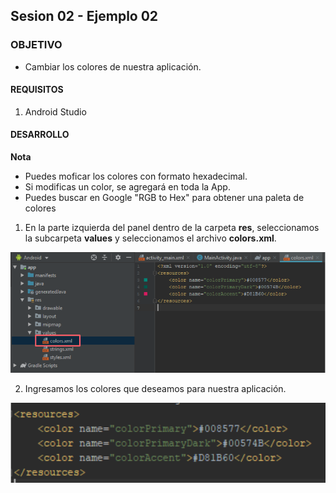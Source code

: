 ## Sesion 02 - Ejemplo 02

### OBJETIVO 
 - Cambiar los colores de nuestra aplicación.

#### REQUISITOS 
1. Android Studio 

#### DESARROLLO
**Nota**

* Puedes moficar los colores con formato hexadecimal.
* Si modificas un color, se agregará en toda la App.
* Puedes buscar en Google "RGB to Hex" para obtener una paleta de colores

1. En la parte izquierda del panel dentro de la carpeta **res**, seleccionamos la subcarpeta **values** y seleccionamos el archivo **colors.xml**.

![Listando todos los documentos de una colección](img/colors.png)

2. Ingresamos los colores que deseamos para nuestra aplicación.

![Listando todos los documentos de una colección](img/colores.png)











